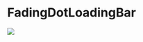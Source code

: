 # FadingDotLoadingBar
[![](https://jitpack.io/v/hadibtf/FadingDotLoadingBar.svg)](https://jitpack.io/#hadibtf/FadingDotLoadingBar)
